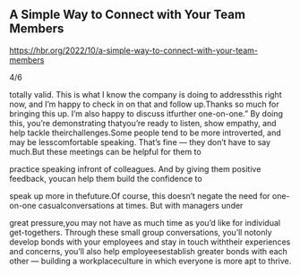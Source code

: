 ## A Simple Way to Connect with Your Team Members

https://hbr.org/2022/10/a-simple-way-to-connect-with-your-team-members

4/6

totally valid. This is what I know the company is doing to addressthis right now, and I’m happy to check in on that and follow up.Thanks so much for bringing this up. I’m also happy to discuss itfurther one-on-one.” By doing this, you’re demonstrating thatyou’re ready to listen, show empathy, and help tackle theirchallenges.Some people tend to be more introverted, and may be lesscomfortable speaking. That’s fine — they don’t have to say much.But these meetings can be helpful for them to

practice speaking infront of colleagues. And by giving them positive feedback, youcan help them build the confidence to

speak up more in thefuture.Of course, this doesn’t negate the need for one-on-one casualconversations at times. But with managers under

great pressure,you may not have as much time as you’d like for individual get-togethers. Through these small group conversations, you’ll notonly develop bonds with your employees and stay in touch withtheir experiences and concerns, you’ll also help employeesestablish greater bonds with each other — building a workplaceculture in which everyone is more apt to thrive.